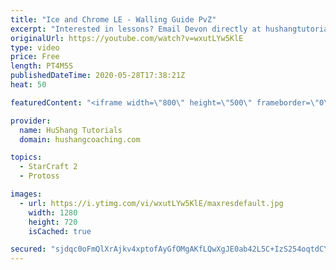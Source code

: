 ```yaml
---
title: "Ice and Chrome LE - Walling Guide PvZ"
excerpt: "Interested in lessons? Email Devon directly at hushangtutorials@outlook.com ------------------------------------------------------------------------------------------------------- Want to support HuShang Tutorials directly? Patreon is a website where you can contribute a monthly donation that will help"
originalUrl: https://youtube.com/watch?v=wxutLYw5KlE
type: video
price: Free
length: PT4M5S
publishedDateTime: 2020-05-28T17:38:21Z
heat: 50

featuredContent: "<iframe width=\"800\" height=\"500\" frameborder=\"0\" src=\"https://www.youtube.com/embed/wxutLYw5KlE\" allow=\"accelerometer; autoplay; encrypted-media; gyroscope; picture-in-picture\" allowfullscreen></iframe>"

provider:
  name: HuShang Tutorials
  domain: hushangcoaching.com

topics:
  - StarCraft 2
  - Protoss

images:
  - url: https://i.ytimg.com/vi/wxutLYw5KlE/maxresdefault.jpg
    width: 1280
    height: 720
    isCached: true

secured: "sjdqc0oFmQlXrAjkv4xptofAyGfOMgAKfLQwXgJE0ab42L5C+IzS254oqtdCYXQPuiWAf5Dbw4zW6bYkFZRk/O3UE3x++dsuUnaOzPZTsRDqkhXxMwX0jChPl2gXKSId2Dmb83fqAux3j42Lyl0U2oSfjM7lo7U6B5vn5BOayjO9nwDc7CWKLpIL57lZfGLKwKIhOeNojYXzr00m1VkhTWwVBtgAfTIi12ZmwbwCC/0qh9x+EeZx+FxcBErGA4sbiiNwan/ANDkMQlHm/Ge5IfCVM8n+nUsPfIfstJQBTtYwZH5qIoyvRu3X8sESwAPda7pe0wRwux7vZdtTY7tWPC4yVR4rcgwiI+0ox116SC7gNYNXDTXjBoH81D2b6co6LAHPWM253yGYTOFGpg+27yqeBa/DimaJY6VtPzmUNIg=;GCvj2M5Os2nEETo1K7aCCg=="
---
```


